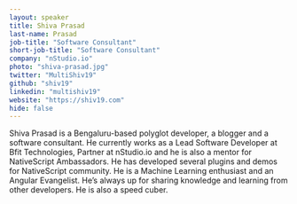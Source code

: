 ```yaml
---
layout: speaker
title: Shiva Prasad
last-name: Prasad
job-title: "Software Consultant"
short-job-title: "Software Consultant"
company: "nStudio.io"
photo: "shiva-prasad.jpg"
twitter: "MultiShiv19"
github: "shiv19"
linkedin: "multishiv19"
website: "https://shiv19.com"
hide: false
---
```


Shiva Prasad is a Bengaluru-based polyglot developer, a blogger and a software consultant. He currently works as a Lead Software Developer at Bfit Technologies, Partner at nStudio.io and he is also a mentor for NativeScript Ambassadors. He has developed several plugins and demos for NativeScript community. He is a Machine Learning enthusiast and an Angular Evangelist. He’s always up for sharing knowledge and learning from other developers. He is also a speed cuber.